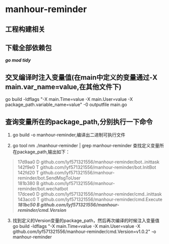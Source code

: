# manhour-reminder

## 工程构建相关

## 下载全部依赖包

***go mod tidy***

## 交叉编译时注入变量值(在main中定义的变量通过-X main.var_name=value,在其他文件下)

go build -ldflags "-X main.Time=value -X main.User=value -X package_path.variable_name=value" -0 outputfile main.go

## 查询变量所在的package_path,分别执行一下命令

1. go build -o manhour-reminder,编译出二进制可执行文件

2. go tool nm ./manhour-reminder | grep manhour-reminder 查找定义变量所在package_path,输出如下：

> 17d9aa0 D github.com/lyf571321556/manhour-reminder/bot..inittask   
> 142f9e0 T github.com/lyf571321556/manhour-reminder/bot.InitBot   
> 142fd20 T github.com/lyf571321556/manhour-reminder/bot.SendMsgToUser   
> 181b380 B github.com/lyf571321556/manhour-reminder/bot.wechatbot   
> 17dcee0 D github.com/lyf571321556/manhour-reminder/cmd..inittask   
> 143acc0 T github.com/lyf571321556/manhour-reminder/cmd.Execute   
> ***181bc50 B github.com/lyf571321556/manhour-reminder/cmd.Version***

3. 找到定义的Version变量的package_path，然后再次编译的时候注入变量值   
   go build -ldflags "-X main.Time=value -X main.User=value -X
   github.com/lyf571321556/manhour-reminder/cmd.Version=v1.0.2"  -o manhour-reminder   